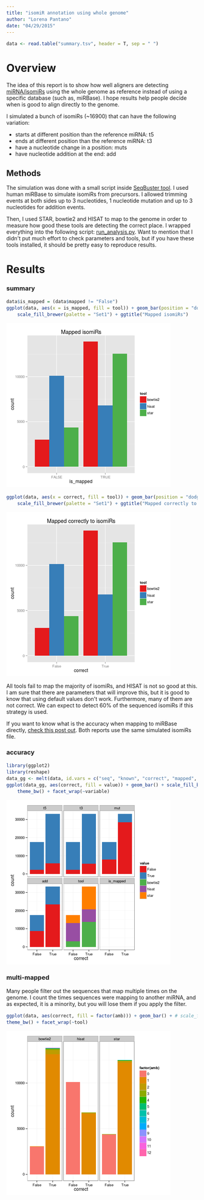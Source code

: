 ```yaml
---
title: "isomiR annotation using whole genome"
author: "Lorena Pantano"
date: "04/29/2015"
---
```





```r
data <- read.table("summary.tsv", header = T, sep = " ")
```

# Overview

The idea of this report is to show how well aligners are detecting
[miRNA/isomiRs](http://en.wikipedia.org/wiki/IsomiR) using the whole genome as reference instead of
using a specific database (such as, miRBase). I hope results
help people decide when is good to align directly to the genome.

I simulated a bunch of isomiRs (~16900) that can have the following variation:

* starts at different position than the reference miRNA: t5
* ends at different position than the reference miRNA: t3
* have a nucleotide change in a position: muts
* have nucleotide addition at the end: add

## Methods

The simulation was done with a small script inside [SeqBuster tool](https://github.com/lpantano/seqbuster/blob/master/misc/miRNA.simulator.py).
I used human miRBase to simulate isomiRs from precursors. I allowed trimming
events at both sides up to 3 nucleotides, 1 nucleotide mutation and 
up to 3 nucleotides for addition events.

Then, I used STAR, bowtie2 and HISAT to map to the genome in order to measure
how good these tools are detecting the correct place. I wrapped everything
into the following script: [run_analysis.py](https://github.com/lpantano/tools-mixer/blob/master/mirna/genome_based_mirna_annotation/run_tools.py). 
Want to mention that I didn't put much effort to
check parameters and tools, but if you have these tools installed, it
should be pretty easy to reproduce results.

# Results 

### summary


```r
data$is_mapped = (data$mapped != "False")
ggplot(data, aes(x = is_mapped, fill = tool)) + geom_bar(position = "dodge") + 
    scale_fill_brewer(palette = "Set1") + ggtitle("Mapped isomiRs")
```

![plot of chunk summary](figure/summary-1.png) 

```r
ggplot(data, aes(x = correct, fill = tool)) + geom_bar(position = "dodge") + 
    scale_fill_brewer(palette = "Set1") + ggtitle("Mapped correctly to isomiRs")
```

![plot of chunk summary](figure/summary-2.png) 

All tools fail to map the majority of isomiRs, and HISAT is not so good at this. 
I am sure that there are parameters that will improve this, but it is
good to know that using default values don't work. Furthermore, many of 
them are not correct. We can expect to detect 60% of the sequenced isomiRs
if this strategy is used.

If you want to know what is the accuracy when mapping to miRBase directly,
[check this post out](https://lorenapantano.wordpress.com/2014/02/28/mirna-annotation-tools-which-is-the-best/). Both reports use the same simulated isomiRs file.

### accuracy


```r
library(ggplot2)
library(reshape)
data_gg <- melt(data, id.vars = c("seq", "known", "correct", "mapped", "amb"))
ggplot(data_gg, aes(correct, fill = value)) + geom_bar() + scale_fill_brewer(palette = "Set1") + 
    theme_bw() + facet_wrap(~variable)
```

![plot of chunk accuracy](figure/accuracy-1.png) 

### multi-mapped

Many people filter out the sequences that map multiple times on the genome.
I count the times sequences were mapping to another miRNA, and as expected, it
is a minority, but you will lose them if you apply the filter.


```r
ggplot(data, aes(correct, fill = factor(amb))) + geom_bar() + # scale_fill_hue('number of times annotated', colours = 'blue') +
theme_bw() + facet_wrap(~tool)
```

![plot of chunk multi-mapped](figure/multi-mapped-1.png) 
